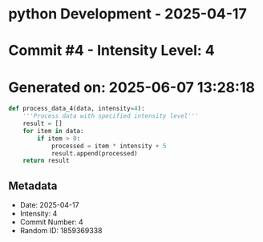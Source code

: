 ﻿# python Development - 2025-04-17
# Commit #4 - Intensity Level: 4
# Generated on: 2025-06-07 13:28:18
```python
def process_data_4(data, intensity=4):
    '''Process data with specified intensity level'''
    result = []
    for item in data:
        if item > 0:
            processed = item * intensity + 5
            result.append(processed)
    return result
```
## Metadata
- Date: 2025-04-17
- Intensity: 4
- Commit Number: 4
- Random ID: 1859369338
